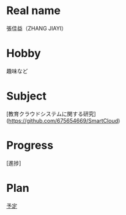 # Real name 
張佳益（ZHANG JIAYI）
# Hobby 
趣味など

# Subject

[教育クラウドシステムに関する研究]
 (https://github.com/675654669/SmartCloud)
# Progress
[進捗]

# Plan
[予定](https://github.com/675654669/plan2017.md)

